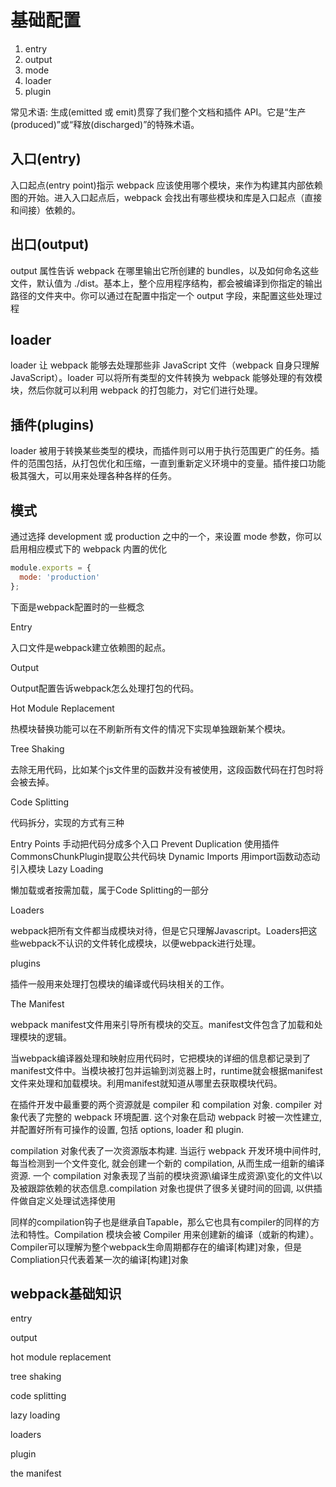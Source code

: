 # 基础配置

1. entry
2. output
3. mode
4. loader
5. plugin


常见术语: 生成(emitted 或 emit)贯穿了我们整个文档和插件 API。它是“生产(produced)”或“释放(discharged)”的特殊术语。

## 入口(entry)
入口起点(entry point)指示 webpack 应该使用哪个模块，来作为构建其内部依赖图的开始。进入入口起点后，webpack 会找出有哪些模块和库是入口起点（直接和间接）依赖的。


## 出口(output)
output 属性告诉 webpack 在哪里输出它所创建的 bundles，以及如何命名这些文件，默认值为 ./dist。基本上，整个应用程序结构，都会被编译到你指定的输出路径的文件夹中。你可以通过在配置中指定一个 output 字段，来配置这些处理过程


## loader
loader 让 webpack 能够去处理那些非 JavaScript 文件（webpack 自身只理解 JavaScript）。loader 可以将所有类型的文件转换为 webpack 能够处理的有效模块，然后你就可以利用 webpack 的打包能力，对它们进行处理。


## 插件(plugins)
loader 被用于转换某些类型的模块，而插件则可以用于执行范围更广的任务。插件的范围包括，从打包优化和压缩，一直到重新定义环境中的变量。插件接口功能极其强大，可以用来处理各种各样的任务。

## 模式

通过选择 development 或 production 之中的一个，来设置 mode 参数，你可以启用相应模式下的 webpack 内置的优化

```js
module.exports = {
  mode: 'production'
};
```

下面是webpack配置时的一些概念

Entry

入口文件是webpack建立依赖图的起点。

Output

Output配置告诉webpack怎么处理打包的代码。

Hot Module Replacement

热模块替换功能可以在不刷新所有文件的情况下实现单独跟新某个模块。

Tree Shaking

去除无用代码，比如某个js文件里的函数并没有被使用，这段函数代码在打包时将会被去掉。

Code Splitting

代码拆分，实现的方式有三种

Entry Points 手动把代码分成多个入口
Prevent Duplication 使用插件CommonsChunkPlugin提取公共代码块
Dynamic Imports 用import函数动态动引入模块
Lazy Loading

懒加载或者按需加载，属于Code Splitting的一部分

Loaders

webpack把所有文件都当成模块对待，但是它只理解Javascript。Loaders把这些webpack不认识的文件转化成模块，以便webpack进行处理。

plugins

插件一般用来处理打包模块的编译或代码块相关的工作。

The Manifest

webpack manifest文件用来引导所有模块的交互。manifest文件包含了加载和处理模块的逻辑。

当webpack编译器处理和映射应用代码时，它把模块的详细的信息都记录到了manifest文件中。当模块被打包并运输到浏览器上时，runtime就会根据manifest文件来处理和加载模块。利用manifest就知道从哪里去获取模块代码。

  在插件开发中最重要的两个资源就是 compiler 和 compilation 对象.
  compiler 对象代表了完整的 webpack 环境配置. 这个对象在启动 webpack 时被一次性建立, 并配置好所有可操作的设置, 包括 options, loader 和 plugin.

  compilation 对象代表了一次资源版本构建. 当运行 webpack 开发环境中间件时, 每当检测到一个文件变化, 就会创建一个新的 compilation, 从而生成一组新的编译资源. 一个 compilation 对象表现了当前的模块资源\编译生成资源\变化的文件\以及被跟踪依赖的状态信息.compilation 对象也提供了很多关键时间的回调, 以供插件做自定义处理试选择使用

  同样的compilation钩子也是继承自Tapable，那么它也具有compiler的同样的方法和特性。Compilation 模块会被 Compiler 用来创建新的编译（或新的构建）。Compiler可以理解为整个webpack生命周期都存在的编译[构建]对象，但是Compliation只代表着某一次的编译[构建]对象

## webpack基础知识

entry

output

hot module replacement

tree shaking

code splitting

lazy loading

loaders

plugin

the manifest
